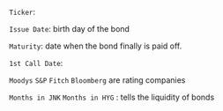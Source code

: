 `Ticker`: 

`Issue Date`: birth day of the bond

`Maturity`: date when the bond finally is paid off.

`1st Call Date`:

`Moodys` `S&P` `Fitch` `Bloomberg` are rating companies

`Months in JNK` `Months in HYG` : tells the liquidity of bonds